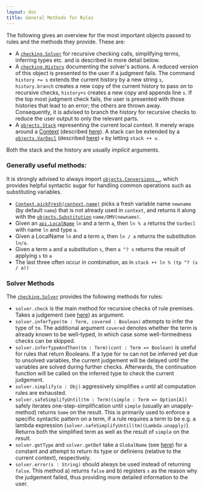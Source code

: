 ```yaml
---
layout: doc
title: General Methods for Rules
---
```

The following gives an overview for the most important objects passed to rules and the methods they provide. These are:
* A [`checking.Solver`](apidoc://info.kwarc.mmt.api.checking.Solver) for recursive checking calls, simplifying terms, inferring types etc. and is described in more detail below.
* A [`checking.History`](apidoc://info.kwarc.mmt.api.checking.History) documenting the solver's actions. A reduced version of this object is presented to the user if a judgment fails. The command `history += s` extends the current history by a new string `s`, `history.branch` creates a new copy of the current history to pass on to recursive checks, `history+s` creates a new copy and appends line `s`. If the top most judgment check fails, the user is presented with those histories that lead to an error; the others are thrown away. Consequently, it is advised to branch the history for recursive checks to reduce the user output to only the relevant parts.
* A [`objects.Stack`](apidoc://info.kwarc.mmt.api.objects.Stack) representing the current local context. It merely wraps around a [Context](apidoc://info.kwarc.mmt.api.objects.Stack) (described [here](../syntax/objects.html)). A stack can be extended by a [`objects.VarDecl`](apidoc://info.kwarc.mmt.api.objects.VarDecl) (described [here](../syntax/objects.html)) `v` by letting `stack ++ v`.

Both the stack and the history are usually *implicit* arguments.

### Generally useful methods:

It is strongly advised to always import [`objects.Conversions._`](apidoc://info.kwarc.mmt.api.objects.Conversions), which provides helpful syntactic sugar for handling common operations such as substituting variables.

* [`Context.pickFresh(context,name)`](apidoc:///info.kwarc.mmt.api.objects.Context$) picks a fresh variable name `newname` (by default `name`) that is not already used in `context`, and returns it along with the [`objects.Substitution`](apidoc:///info.kwarc.mmt.api.objects.Substitution) `name/OMV(newname)`.
* Given an [`api.LocalName`](apidoc://info.kwarc.mmt.api.LocalName) `ln` and a term `a`, then `ln % a` returns the `VarDecl` with name `ln` and type `a`.
* Given a LocalName `ln` and a term `a`, then `ln / a` returns the substitution `ln/a`.
* Given a term `a` and a substitution `s`, then `a ^? s` returns the result of applying `s` to `a`
* The last three often occur in combination, as in `stack ++ ln % (tp ^? (x / a))`

### Solver Methods

The [`checking.Solver`](apidoc://info.kwarc.mmt.api.checking.Solver) provides the following methods for rules:
* `solver.check` is the main method for recursive checks of rule premises. Takes a judgement (see [here](judgements.html)) as argument.
* `solver.inferType(tm : Term, covered : Boolean)` attempts to infer the type of `tm`. The additional argument `covered` denotes whether the term is already known to be well-typed, in which case some well-formedness checks can be skipped.
* `solver.inferTypeAndThen(tm : Term)(cont : Term => Boolean)` is useful for rules that return Booleans. If a type for `tm` can not be inferred yet due to unsolved variables, the current judgement will be delayed until the variables are solved during further checks. Afterwards, the continuation function will be called on the inferred type to check the current judgement.
* `solver.simplify(o : Obj)` aggressively simplifies `o` until all computation rules are exhausted.
* `solver.safeSimplifyUntil(tm : Term)(simple : Term => Option[A])` safely iterates one-step-simplification until `simple` (usually an unapply-method) returns `Some` on the result. This is primarily used to enforce a specific syntactic pattern on a term, if a rule requires a term to be e.g. a lambda expression (`solver.safeSimplifyUntil(tm)(Lambda.unapply)`). Returns both the simplified term as well as the result of `simple` on the result.
* `solver.getType` and `solver.getDef` take a `GlobalName` (see [here](../syntax/uris.html)) for a constant and attempt to return its type or definiens (relative to the current context), respectively.
* `solver.error(s : String)` should always be used instead of returning `false`. This method a) returns `false` and b) registers `s` as the reason why the judgement failed, thus providing more detailed information to the user.
